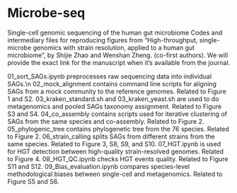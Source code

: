 # Microbe-seq
Single-cell genomic sequencing of the human gut microbiome
Codes and intermediary files for reproducing figures from “High-throughput, single-microbe genomics with strain resolution, applied to a human gut microbiome”, by Shijie Zhao and Wenshan Zheng. (co-first authors). We will provide the exact link for the manuscript when it’s available from the journal.

01_sort_SAGs.ipynb preprocesses raw sequencing data into individual SAGs.\n
02_mock_alignment contains command line scripts for aligning SAGs from a mock community to the reference genomes. Related to Figure 1 and S2.
03_kraken_standard.sh and 03_kraken_yeast.sh are used to do metagenomics and pooled SAGs taxonomy assignment. Related to Figure S3 and S4.
04_co_assembly contains scripts used for iterative clustering of SAGs from the same species and co-assembly. Related to Figure 2.
05_phylogenic_tree contains phylogenetic tree from the 76 species. Related to Figure 2.
06_strain_calling splits SAGs from different strains from the same species. Related to Figure 3, S8, S9, and S10.
07_HGT.ipynb is used for HGT detection between high-quality strain-resolved genomes. Related to Figure 4.
08_HGT_QC.ipynb checks HGT events quality. Related to Figure S11 and S12.
09_Bias_evaluation.ipynb compares species-level methodological biases between single-cell and metagenomics. Related to Figure S5 and S6.
